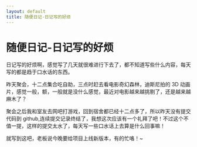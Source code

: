 ```yaml
---
layout: default
title: 随便日记-日记写的好烦  
---  
```


# 随便日记-日记写的好烦  

日记写的好烦啊，感觉写了几天就很难进行下去了，都不知道写些什么内容，每天写的都是趋于口水话的东西。  

昨天聚会，十二点集合吃自助，三点时赶去看电影奇幻森林，迪斯尼拍的 3D 动画片，感觉一般，额，一般就是没什么感觉，最近对电影越来越挑剔了，还是越来越麻木了？  

聚会之后我和室友去网吧打游戏，回到宿舍都已经十二点多了，所以昨天没有提交代码到 github,连续提交记录终结了，我想这次应该有一个礼拜了吧！不过这个不值一提，这样的提交太水了，每天写一些口水话上去算是什么回事嘛！  

就写到这吧，老板说今晚要给项目上线新版本，有的忙咯！~ 
